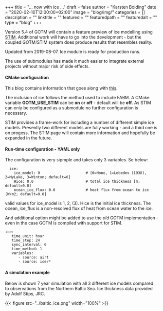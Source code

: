 +++
title = "... now with ice ..." 
draft = false
author = "Karsten Bolding"
date = "2020-02-10T12:00:00+02:00"
image = "blog/img/"
categories = []
description = ""
linktitle = ""
featured = ""
featuredpath = ""
featuredalt = ""
type = "blog"
+++

Version 5.4 of GOTM will contain a feature preview of ice modelling using [STIM](https://github.com/BoldingBruggeman/stim). Additional work will have to go into the development - but the coupled GOTM/STIM system does produce results that resembles reality.

<!--more-->

Updated from 2019-08-07. Ice module is ready for production runs.

The use of submodules has made it much easier to integrate external projects without major risk of side effects.

#### CMake configuration

This blog contains information that goes along with [this](../towards_release_5_4/).

The inclusion of ice follows the method used to include FABM. A CMake variable **GOTM\_USE\_STIM** can be **on** or **off** - default will be **off**. As STIM can only be configured as a submodule no further configuration is necessary.

STIM provides a frame-work for including a number of different simple ice models. Presently two different models are fully working - and a third one is on progess. The STIM page will contain more information and hopefully be expanded in the future.

#### Run-time configuration - YAML only

The configuration is very sipmple and takes only 3 variables. Se below:

```
  ice:
    ice_model: 0                     # [0=None, 1=Lebedev (1938), 2=MyLake, 3=Winton; default=0]
    Hice: 0.0                        # total ice thickness [m; default=0.0]
    ocean_ice_flux: 0.0              # heat flux from ocean to ice [W/m2; default=0.0]
```

valid values for ice_model is 1, 2, (3). Hice is the initial ice thickness. The ocean_ice_flux is a non-resolved flux of heat from ocean water to the ice.

And additional option might be added to use the *old* GOTM implementation - even in the case GOTM is compiled with support for STIM.

```
ice:
   time_unit: hour
   time_step: 24
   sync_interval: 0
   time_method: 1
   variables:
      - source: airt
      - source: ice/*
```

#### A simulation example
Below is shown 7 year simulation with all 3 different ice models compared to observations from the Northern Baltic Sea. Ice thickness data provided by Adolf Stips, JRC.

{{< figure src="../baltic_ice.png" width="100%" >}}

